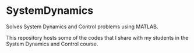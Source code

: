 # SystemDynamics
Solves System Dynamics and Control problems using MATLAB. 

This repository hosts some of the codes that I share with my students in the System Dynamics and Control course.
